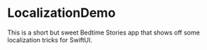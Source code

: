 # LocalizationDemo

This is a short but sweet Bedtime Stories app that shows off some localization tricks for SwiftUI.
